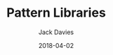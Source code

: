 ---
date: 2018-04-02
title: Pattern Libraries
author: Jack Davies
link: https://medium.com/@whatjackhasmade/pattern-libraries-abcc45c6144c
description: Style Guides, Pattern Libraries, Design Systems, what are they? Where do the lines blur? And how can both designers and developers of interfaces benefit from them?
tags:
- patterns

# ================================
# ARTICLE TAGS AVAILABLE
# ================================
# - animation
# - code
# - contribution
# - design-tokens
# - figma
# - leadership
# - patterns
# - process
# - sketch
# ================================
---